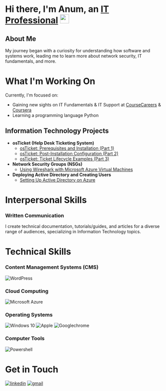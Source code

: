 # Hi there, I'm Anum, an <a href="https://linkedin.com/in/anumkhanit">IT Professional</a> <img src="https://media.giphy.com/media/hvRJCLFzcasrR4ia7z/giphy.gif" width="29px" height="29px">

## About Me

My journey began with a curiosity for understanding how software and systems work, leading me to learn more about network security, IT fundamentals, and more.

# What I'm Working On

Currently, I'm focused on:

- Gaining new sights on IT Fundamentals & IT Support at <a href="https://coursecareers.com">CourseCareers</a> & <a href="https://coursera.com">Coursera</a>
- Learning a programming language Python

## Information Technology Projects

- <b>osTicket (Help Desk Ticketing System)</b>
  - [osTicket: Prerequisites and Installation (Part 1)](https://github.com/anumkhanit/osticket-prereqs)
  - [osTicket: Post-Installation Configuration (Part 2)](https://github.com/anumkhanit/post-install-config)
  - [osTicket: Ticket Lifecycle Examples (Part 3)](https://github.com/anumkhanit/ticket-lifecycle)
- <b>Network Security Groups (NSGs)</b>
  - [Using Wireshark with Microsoft Azure Virtual Machines](https://github.com/anumkhanit/azure-wireshark-network-protocols)
- <b>Deploying Active Directory and Creating Users</b>
  - [Setting Up Active Directory on Azure](https://github.com/anumkhanit/active-direct)

# Interpersonal Skills

### Written Communication
I create technical documentation, tutorials/guides, and articles for a diverse range of audiences, specializing in Information Technology topics.

# Technical Skills

### Content Management Systems (CMS)
![WordPress](https://img.shields.io/badge/wordpress-21759B?style=for-the-badge&logo=WordPress&logoColor=white)

### Cloud Computing
![Microsoft Azure](https://img.shields.io/badge/microsoft_azure-0078D4?style=for-the-badge&logo=MicrosoftAzure&logoColor=white)

### Operating Systems

![Windows 10](https://img.shields.io/badge/windows_10-0078D6?style=for-the-badge&logo=Windows10&logoColor=white)
![Apple](https://img.shields.io/badge/MacOs-000000?style=for-the-badge&logo=Apple&logoColor=white)
![Googlechrome](https://img.shields.io/badge/ChromeOs-4285F4?style=for-the-badge&logo=GoogleChrome&logoColor=white)

### Computer Tools

![Powershell](https://img.shields.io/badge/powershell-5391FE?style=for-the-badge&logo=PowerShell&logoColor=white)

# Get in Touch

[![linkedin](https://img.shields.io/badge/Linked_In-0077B5?style=for-the-badge&logo=LinkedIn&logoColor=white)](https://linkedin.com/in/anumkhanit)
[![gmail](https://img.shields.io/badge/Gmail-D14836?style=for-the-badge&logo=Gmail&logoColor=white)](mailto:anumkit@gmail.com)
